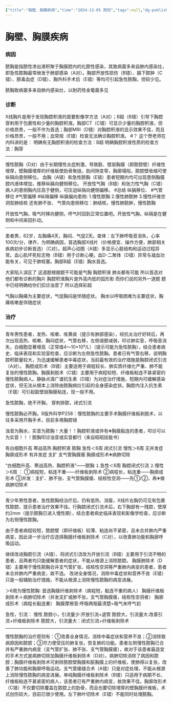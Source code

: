 ```yaml
---
{"title":"胸壁、胸膜疾病","time":"2024-12-05 周四","tags":null,"dg-publish":true,"permalink":"/200 学习/209 外科学/第25章 胸壁、胸膜疾病/胸壁、胸膜疾病/","dgPassFrontmatter":true,"created":"2024-12-05T10:07:15.000+08:00","updated":"2024-12-20T14:43:01.747+08:00"}
---
```


# 胸壁、胸膜疾病
### 病因
脓胸是指脓性渗出液积聚于胸膜腔内的化脓性感染，其致病菌多来自肺内感染灶，即急性脓胸最常继发于肺部感染（A对）。胸部开放性损伤（B错）、膈下脓肿（C错）、脓毒血症（D错）、胸外科手术后（E错）等均可引起急性脓胸，但较少见。

脓胸致病菌多来自肺内感染灶，以耐药性金葡菌多见
### 诊断
X线胸片是用于发现胸腔积液的首要影像学方法（A对）；B超（B错）引导下胸腔穿刺用于包裹性和少量的胸腔积液。胸部CT（C错）可显示少量的胸腔积液，但价格昂贵，一般不作为首选；胸部MRI（D错）对胸腔积液的显示效果不佳，而且价格昂贵，一般不用；血常规（E错）检查无法确诊胸腔积液。
#？ 
这个贺老师在内科讲的是：
明确有无胸腔积液的检查方法：B超
明确胸腔积液性质的检查方法：胸穿
***
慢性脓胸（D对）由于长期慢性炎症刺激，导致脏、壁层胸膜（即脓腔壁）纤维性增厚，壁胸膜增厚的纤维板使肋骨聚拢，肋间隙变窄，胸廓塌陷，脓腔壁收缩可使纵隔向患侧移位。
血胸（A错）和急性脓胸（E错）患者短期内均可出现患侧胸膜腔内液体增加，推移纵膈向健侧移位。
开放性气胸（B错）和张力性气胸（C错）病人的患侧胸内压高于健侧，可压迫纵隔向健侧偏移。
#总结 纵膈移位、 #气管移位 #气管偏移 #纵隔偏移
纵膈偏向患侧:
1.慢性脓胸
2.慢性肺脓肿
3.慢性纤维空洞型肺结核
还有肺不张、
气管向患侧移位：肺结核，慢性肺脓肿，慢性脓胸

开放性气胸，吸气时移向健侧，呼气时回到正常位置吧。开放性气胸，纵隔是在健侧和中间来回扑动。
***
患者男，62岁，左胸痛4天，胸闷、气促2天。查体：左下肺呼吸音消失，心率100次/分，律齐，为明确病因，首选胸部X线片（价格便宜、操作方便，肺部相关疾病初步诊断首选）（C对）。超声心动图（A错）多显示心脏结构和运动过程异常。血心肌坏死标志物（B错）用于诊断心梗。血D-二聚体（D错）异常与凝血功能有关，可见于肺栓塞。胸部B超（E错）胸水首选。

大家陷入误区了 这道题根据题干可能是气胸 胸腔积液 肺炎都有可能 所以首选对他们都有诊断的胸片 胸腔积液胸片是外高内低的弧形影 而你们说的另外一道题 题中已经明确给你们扣诊浊音了 所以选择彩超

气胸以胸痛为主要症状，气促胸闷是伴随症状。
胸水以呼吸困难为主要症状，胸痛咳嗽是伴随症状
### 治疗
***
青年男性患者，发热、咳嗽、咳黄痰（提示有肺部感染），经抗炎治疗好转后，再次出现高热、咳嗽、胸闷症状，气管右移，左侧语颤减弱，叩诊肺实音，呼吸音消失，白细胞显著增高（正常值4～10×10⁹/L）（提示可能为急性脓胸），结合患者病史、临床表现和实验室检查，应诊断为左侧急性脓胸。患者已有气管右移，说明胸腔积脓量较大，为迅速缓解患者中毒症状，当前最有效的治疗措施是胸腔闭式引流（A对）。
胸腔成形术（B错）主要适用于病程较长、肺实质纤维化严重、肺不能复张的慢性脓胸。胸膜剥脱术（C错）主要用于病程较短、纤维板粘连不甚紧密的慢性脓胸病人。静脉点滴广谱抗生素（D错）为对症治疗措施，短期内可缓解感染症状，但无法从根本上消除由脓胸病灶引起的全身感染症状。胸腔内注入抗生素（E错）可引起脏壁层胸膜粘连，现一般不用。

急性脓胸，绝不开胸，
穿刺排脓，闭式引流

慢性脓胸必开胸。9版外科学P258：慢性脓胸的主要手术胸膜纤维板剥脱术，以往多采用开胸手术，目前多用胸腔镜

浊音为胸水，实音为脓胸！大量！！胸腔积液或伴有➕胸膜黏连的患者，叩诊可以为实音！！！脓胸叩诊浊音或实音都行（来自昭昭技能书）

有白细胞升高 寒战高热 胸腔积液  脓胸
急性＜6周 闭式引流
慢性＞6周 无并发症 胸廓成形术
         有并发症 支扩 支气管胸膜瘘 胸廓成形术➕病肺切除

“白细胞升高、寒战高热、胸腔积液”——脓胸
⒈急性＜6周 胸腔闭式引流
⒉慢性＞6周 ：
①病程短，粘连不重——纤维板剥除术
②病程长，粘连重——胸廓成形术
③并发：支扩、肺不张、支气管胸膜瘘、结核性空洞——先①/②，再➕做 病肺切除术
***
青少年男性患者，急性脓胸经治疗后，仍有低热、消瘦，X线片右胸仍可见有包裹性脓腔，提示患者治疗效果不佳。行胸腔闭式引流术后，右下胸部有一残腔，壁厚约2mm（提示脓胸已进入慢性期），结合患者病史临床表现和影像学检查，应诊断为右侧慢性脓胸。

由于患者病程较短，脓腔壁（即纤维板）较薄、粘连尚不紧密，且未合并肺内严重病变，因此进一步治疗应选择胸膜纤维板剥除术（C对），以改善肺功能和胸廓呼吸运动。

继续改进胸腔引流（A错）、将闭式引流改为开放引流（B错）主要用于引流不畅的患者，且两者均只能缓解患者的症状，不能从根源上消除脓腔。
胸膜肺除术（D错）主要用于慢性脓胸合并支气管扩张、结核性空洞等严重肺内病变的患者，患者未合并肺内严重病变，故不选。
改进全身情况，消除中毒症状和营养不良（E错）只是一般辅助治疗措施，不能从根源上消除慢性脓胸的病变进展。

＞6周为慢性脓胸:
首选胸膜纤维剥除术（病程短，黏连不重的病人）
胸膜纤维板剥除术＋病肺切除术（并发支扩或肺不张，支气管胸膜瘘，结核性空洞者）
胸廓成形术（病程长黏连重）
胸膜摩擦音:呼吸两相最清楚=吸气末呼气初

急性，引流：
慢性
脓腔小，引流量少:开放引流+退管
脓腔大，引流量大:改善引流+纤维板剥除术
脓腔大，引流量大：闭式引流+纤维板剥除术
***

慢性脓胸的治疗原则有：①改善全身情况，消除中毒症状和营养不良；②消除致病原因和脓腔；③尽力使受压的肺复张，恢复肺的功能。患者左侧慢性脓胸已合并有严重肺内病变（支气管扩张、肺不张、支气管胸膜瘘），故对于该患者最适宜的手术方式是病肺切除加胸膜纤维板剥除术（D对）。病肺切除消除了病因和脓腔；胸膜纤维板剥除术可剥除脓腔壁胸膜和脏胸膜上的纤维板，使肺得以复张，改善了肺功能和胸廓呼吸运动。支气管瘘缝合术（A错）只是对症处理，不能从根源上消除慢性脓胸的病变进展。单纯胸膜纤维板剥除术（B错）只适用于病期不长、纤维板粘连不甚紧密的病人，该患者已有严重肺内病变，故效果不佳。胸廓改形术（C错）不仅要切除覆盖在脓腔上的肋骨，而且也要切除增厚的壁胸膜纤维板，术式创伤较大，目前已很少使用。左下肺叶切除术（E错）不能同时处理脓胸。





































































































































































































































































































































































































































